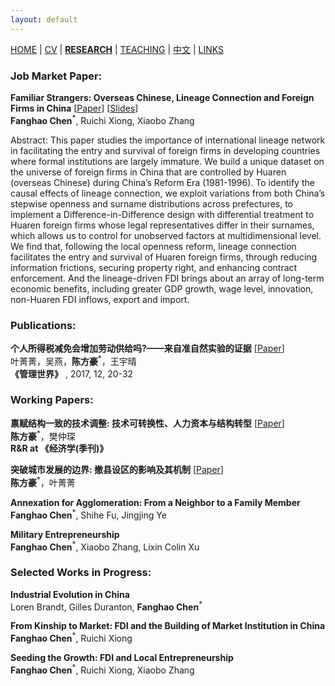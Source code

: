 ```yaml
---
layout: default
---
```


[HOME](./index.md) | [CV](./assets/FanghaoChen_AcademiaCV_eng-210821.pdf) | [**RESEARCH**](./) | [TEACHING](./teaching.md) | [中文](./Chinese.md) | [LINKS](./links.md)

### Job Market Paper:

**Familiar Strangers: Overseas Chinese, Lineage Connection and Foreign Firms in China** [[Paper](./assets/JMP_210811.pdf)] [[Slides](./assets/familiar_stranger_slides_210703.pdf)]<br/>
**Fanghao Chen**<sup>*</sup>, Ruichi Xiong, Xiaobo Zhang

Abstract: This paper studies the importance of international lineage network in facilitating the entry and survival of foreign firms in developing countries where formal institutions are largely immature. We build a unique dataset on the universe of foreign firms in China that are controlled by Huaren (overseas Chinese) during China’s Reform Era (1981-1996). To identify the causal effects of lineage connection, we exploit variations from both China’s stepwise openness and surname distributions across prefectures, to implement a Difference-in-Difference design with differential treatment to Huaren foreign firms whose legal representatives differ in their surnames, which allows us to control for unobserved factors at multidimensional level. We find that, following the local openness reform, lineage connection facilitates the entry and survival of Huaren foreign firms, through reducing information frictions, securing property right, and enhancing contract enforcement. And the lineage-driven FDI brings about an array of long-term economic benefits, including greater GDP growth, wage level, innovation, non-Huaren FDI inflows, export and import.

### Publications:
  
**个人所得税减免会增加劳动供给吗?——来自准自然实验的证据** [[Paper](http://www.cnki.com.cn/Article/CJFDTOTAL-GLSJ201712009.htm)] <br/>
叶菁菁，吴燕，**陈方豪**<sup>*</sup>，王宇晴 <br/>
**《管理世界》** , 2017, 12, 20-32

### Working Papers:

**禀赋结构一致的技术调整: 技术可转换性、人力资本与结构转型** [[Paper](./assets/techchange_paper.pdf)] <br/>
**陈方豪**<sup>*</sup>，樊仲琛 <br/>
**R&R at 《经济学(季刊)》** 

**突破城市发展的边界: 撤县设区的影响及其机制** [[Paper](./assets/annex_paper.pdf)] <br/>
**陈方豪**<sup>*</sup>，叶菁菁

**Annexation for Agglomeration: From a Neighbor to a Family Member** <br/>
**Fanghao Chen**<sup>*</sup>, Shihe Fu, Jingjing Ye

**Military Entrepreneurship** <br/>
**Fanghao Chen**<sup>*</sup>, Xiaobo Zhang, Lixin Colin Xu

### Selected Works in Progress:

**Industrial Evolution in China** <br/>
Loren Brandt, Gilles Duranton, **Fanghao Chen**<sup>*</sup>

**From Kinship to Market: FDI and the Building of Market Institution in China** <br/>
**Fanghao Chen**<sup>*</sup>, Ruichi Xiong

**Seeding the Growth: FDI and Local Entrepreneurship** <br/>
**Fanghao Chen**<sup>*</sup>, Ruichi Xiong, Xiaobo Zhang
